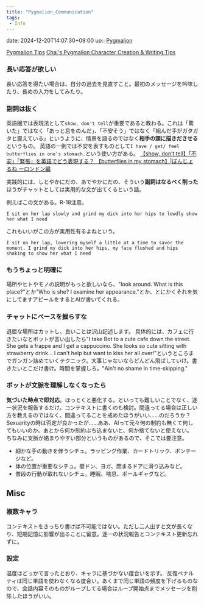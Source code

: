 ```yaml
---
title: "Pygmalion_Communication"
tags:
 - Info
---
```


date: 2024-12-20T14:07:30+09:00
up:: [Pygmalion](Pygmalion.md)


[Pygmalion Tips](https://rentry.org/PygTips)
[Chai's Pygmalion Character Creation & Writing Tips](https://rentry.co/chai-pygmalion-tips)

### 長い応答が欲しい
長い応答を得たい場合は、自分の過去を見直すこと。最初のメッセージを吟味したり、長めの入力をしてみたり。

### 副詞は抜く
英語圏では表現法として`show, don't tell`が重要であると教わる。これは「驚いた」ではなく「あっと息をのんだ」、「不安そう」ではなく「組んだ手がガタガタと震えている」というように、情景を語るのではなく**相手の頭に描きださせる**というもの。
英語の一例では不安を表すものとして`I have / get/ feel butterflies in one’s stomach.`という使い方がある。
[【show, don’t tell】「不安」「緊張」を英語でどう表現する？ 【butterflies in my stomach】|ぼんじょるね ーロンドン編](https://yoshie07.com/show-dont-tell-nervous/)

実践的には、しとやかにだの、あでやかにだの、そういう**副詞はなるべく削った**ほうがチャットとしては実用的な文が出てくるという話。

例えばこの文がある。R-18注意。
```
I sit on her lap slowly and grind my dick into her hips to lewdly show her what I need
```

これもいいがこの方が実用性有るよねという。

```
I sit on her lap, lowering myself a little at a time to savor the moment. I grind my dick into her hips, my face flushed and hips shaking to show her what I need
```

### もうちょっと明確に
場所やヒトやモノの説明がもっと欲しいなら、"look around. What is this place?"とか"Who is she? I examine her appearance."とか、とにかくそれを気にしてますアピールをするとAIが書いてくれる。

### チャットにペースを握らすな
退屈な場所はカットし、良いことは沢山記述します。
具体的には、カフェに行きたいなとボットが言い出したら"I take Bot to a cute cafe down the street. She gets a frappe and I get a cappuccino. She looks so cute sitting with strawberry drink... I can't help but want to kiss her all over!"というところまでガンガン詰めていくテクニック。大事じゃないならどんどん飛ばしていけ。書きたいとこだけ書け。時間を掌握しろ。"Ain't no shame in time-skipping."

### ボットが文脈を理解しなくなったら
**気づいた時点で即対応**。ほっとくと悪化する。といっても難しいことでなく、逐一状況を報告するだけ。コンテキストに書くのも検討。間違ってる場合は正しい方を教えるのではなく、間違ってることを戒めたほうがいい……のだろうか？　Sexuarityの時は否定が良かったが……ああ、AIって元々何の制約も無くて何してもいいのか。あとから何か制約ぶち込まないと、何か捨てないと使えない。
ちなみに文脈が絡まりやすい部分というものがあるので、そこでは要注意。
- 細かな手の動きを伴うシチュ。ラッピング作業、カードトリック、ボンテージなど。
- 体の位置が重要なシチュ。壁ドン、ヨガ、閉まるドアに滑り込みなど。
- 普段の行動が取れないシチュ。睡眠、喘息、ポールギャグなど。

## Misc
### 複数キャラ
コンテキストをきっちり書けば不可能ではない。ただし二人出すと文が長くなり、短期記憶に影響が出ることに留意。逐一の状況報告とコンテキスト更新忘れずに。

### 設定
温度はどっかで言ったとおり、キャラに基づかない度合いを示す。
反復ペナルティは同じ単語を使わなくなる度合い。あくまで同じ単語の頻度を下げるものなので、会話内容そのものがループしてる場合はループ開始点までメッセージを削除したほうがいい。